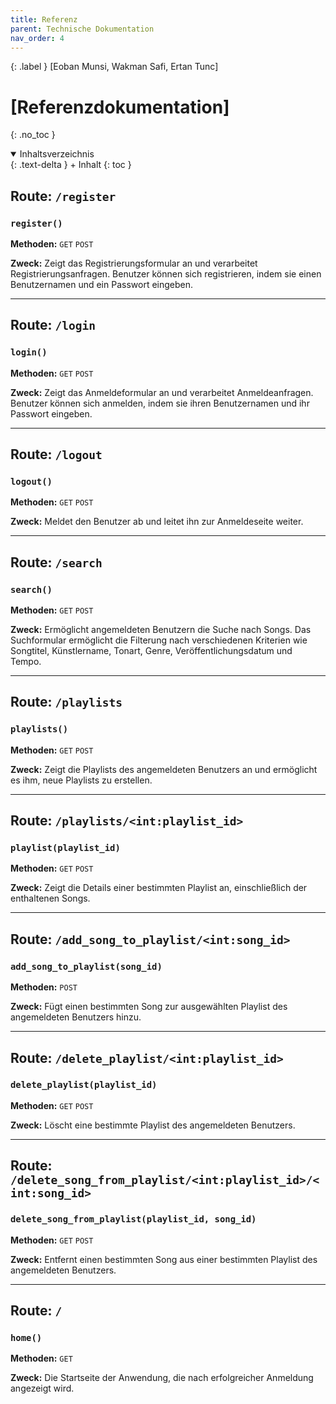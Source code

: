 ```yaml
---
title: Referenz
parent: Technische Dokumentation
nav_order: 4
---
```


{: .label }
[Eoban Munsi, Wakman Safi, Ertan Tunc]

# [Referenzdokumentation]
{: .no_toc }


<details open markdown="block">
{: .text-delta }
<summary>Inhaltsverzeichnis</summary>
+ Inhalt
{: toc }
</details>

## Route: `/register`

### `register()`

**Methoden:** `GET` `POST`

**Zweck:** Zeigt das Registrierungsformular an und verarbeitet Registrierungsanfragen. Benutzer können sich registrieren, indem sie einen Benutzernamen und ein Passwort eingeben.

---

## Route: `/login`

### `login()`

**Methoden:** `GET` `POST`

**Zweck:** Zeigt das Anmeldeformular an und verarbeitet Anmeldeanfragen. Benutzer können sich anmelden, indem sie ihren Benutzernamen und ihr Passwort eingeben.

---

## Route: `/logout`

### `logout()`

**Methoden:** `GET` `POST`

**Zweck:** Meldet den Benutzer ab und leitet ihn zur Anmeldeseite weiter.

---

## Route: `/search`

### `search()`

**Methoden:** `GET` `POST`

**Zweck:** Ermöglicht angemeldeten Benutzern die Suche nach Songs. Das Suchformular ermöglicht die Filterung nach verschiedenen Kriterien wie Songtitel, Künstlername, Tonart, Genre, Veröffentlichungsdatum und Tempo.

---

## Route: `/playlists`

### `playlists()`

**Methoden:** `GET` `POST`

**Zweck:** Zeigt die Playlists des angemeldeten Benutzers an und ermöglicht es ihm, neue Playlists zu erstellen.

---

## Route: `/playlists/<int:playlist_id>`

### `playlist(playlist_id)`

**Methoden:** `GET` `POST`

**Zweck:** Zeigt die Details einer bestimmten Playlist an, einschließlich der enthaltenen Songs.

---

## Route: `/add_song_to_playlist/<int:song_id>`

### `add_song_to_playlist(song_id)`

**Methoden:** `POST`

**Zweck:** Fügt einen bestimmten Song zur ausgewählten Playlist des angemeldeten Benutzers hinzu.

---

## Route: `/delete_playlist/<int:playlist_id>`

### `delete_playlist(playlist_id)`

**Methoden:** `GET` `POST`

**Zweck:** Löscht eine bestimmte Playlist des angemeldeten Benutzers.

---

## Route: `/delete_song_from_playlist/<int:playlist_id>/<int:song_id>`

### `delete_song_from_playlist(playlist_id, song_id)`

**Methoden:** `GET` `POST`

**Zweck:** Entfernt einen bestimmten Song aus einer bestimmten Playlist des angemeldeten Benutzers.

---

## Route: `/`

### `home()`

**Methoden:** `GET`

**Zweck:** Die Startseite der Anwendung, die nach erfolgreicher Anmeldung angezeigt wird.
